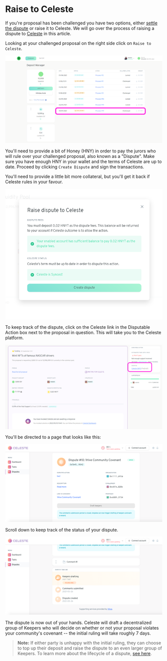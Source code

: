 # Raise to Celeste

If you're proposal has been challenged you have two options, either [settle the dispute](settle-a-proposal.md) or raise it to Celeste. We will go over the process of raising a dispute to [Celeste](https://wiki.1hive.org/projects/celeste) in this article.

Looking at your challenged proposal on the right side click on `Raise to Celeste`.

![](../.gitbook/assets/viewChallenge.png)

You'll need to provide a bit of Honey \(HNY\) in order to pay the jurors who will rule over your challenged proposal, also known as a "Dispute". Make sure you have enough HNY in your wallet and the terms of Celeste are up to date. Proceed by clicking `Create Dispute` and sign the transactions.

You'll need to provide a little bit more collateral, but you'll get it back if Celeste rules in your favour.

![](../.gitbook/assets/createDispute.png)

To keep track of the dispute, click on the Celeste link in the Disputable Action box next to the proposal in question. This will take you to the Celeste platform.

![](../.gitbook/assets/seeDispute.png)

You'll be directed to a page that looks like this:

![](../.gitbook/assets/screenshot-2021-05-26-at-15.47.27.png)

Scroll down to keep track of the status of your dispute.

![](../.gitbook/assets/screenshot-2021-05-26-at-15.47.43.png)

The dispute is now out of your hands. Celeste will draft a decentralized group of Keepers who will decide on whether or not your proposal violates your community's covenant -- the initial ruling will take roughly 7 days.

> **Note:** If either party is unhappy with the initial ruling, they can choose to top up their deposit and raise the dispute to an even larger group of Keepers. To learn more about the lifecycle of a dispute, [see here](https://1hive.gitbook.io/celeste/keepers/dispute-lifecycle).

